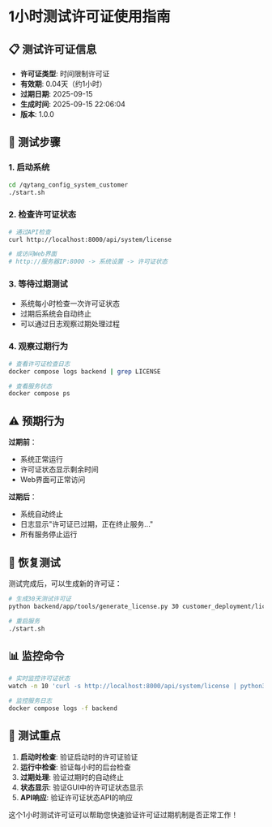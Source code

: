 # 1小时测试许可证使用指南

## 📋 测试许可证信息

- **许可证类型**: 时间限制许可证
- **有效期**: 0.04天（约1小时）
- **过期日期**: 2025-09-15
- **生成时间**: 2025-09-15 22:06:04
- **版本**: 1.0.0

## 🧪 测试步骤

### 1. 启动系统
```bash
cd /qytang_config_system_customer
./start.sh
```

### 2. 检查许可证状态
```bash
# 通过API检查
curl http://localhost:8000/api/system/license

# 或访问Web界面
# http://服务器IP:8000 -> 系统设置 -> 许可证状态
```

### 3. 等待过期测试
- 系统每小时检查一次许可证状态
- 过期后系统会自动终止
- 可以通过日志观察过期处理过程

### 4. 观察过期行为
```bash
# 查看许可证检查日志
docker compose logs backend | grep LICENSE

# 查看服务状态
docker compose ps
```

## ⚠️ 预期行为

**过期前**：
- 系统正常运行
- 许可证状态显示剩余时间
- Web界面可正常访问

**过期后**：
- 系统自动终止
- 日志显示"许可证已过期，正在终止服务..."
- 所有服务停止运行

## 🔄 恢复测试

测试完成后，可以生成新的许可证：
```bash
# 生成30天测试许可证
python backend/app/tools/generate_license.py 30 customer_deployment/license/pyarmor.rkey

# 重启服务
./start.sh
```

## 📊 监控命令

```bash
# 实时监控许可证状态
watch -n 10 'curl -s http://localhost:8000/api/system/license | python3 -m json.tool'

# 监控服务日志
docker compose logs -f backend
```

## 🎯 测试重点

1. **启动时检查**: 验证启动时的许可证验证
2. **运行中检查**: 验证每小时的后台检查
3. **过期处理**: 验证过期时的自动终止
4. **状态显示**: 验证GUI中的许可证状态显示
5. **API响应**: 验证许可证状态API的响应

这个1小时测试许可证可以帮助您快速验证许可证过期机制是否正常工作！
